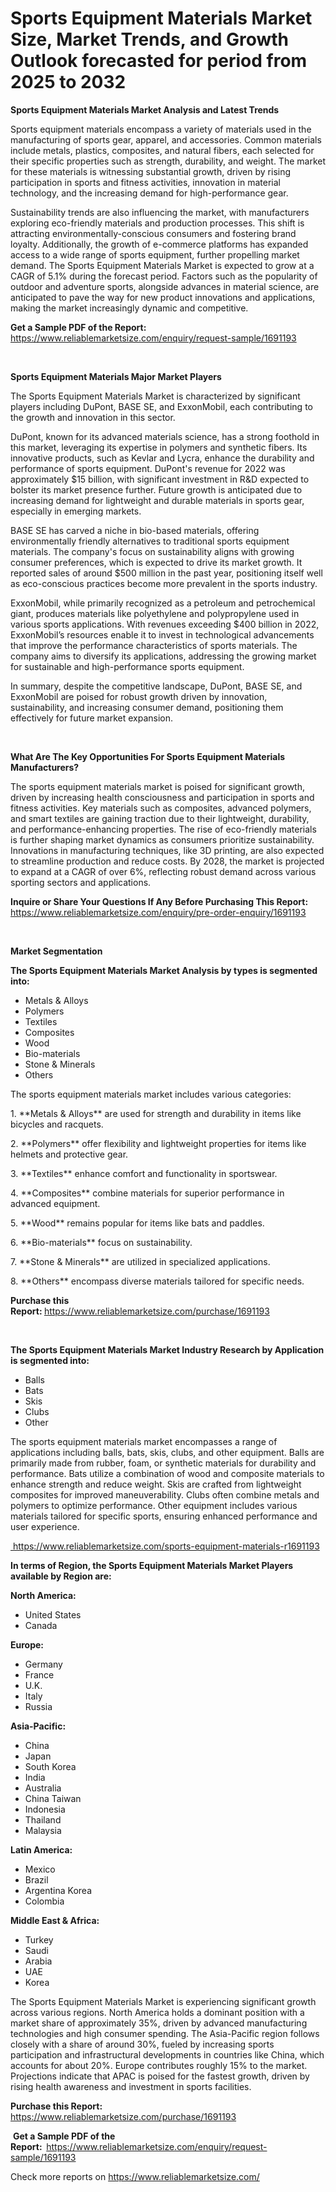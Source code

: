 <p><h1>Sports Equipment Materials Market Size, Market Trends, and Growth Outlook forecasted for period from 2025 to 2032</h1></p><p><strong>Sports Equipment Materials Market Analysis and Latest Trends</strong></p>
<p><p>Sports equipment materials encompass a variety of materials used in the manufacturing of sports gear, apparel, and accessories. Common materials include metals, plastics, composites, and natural fibers, each selected for their specific properties such as strength, durability, and weight. The market for these materials is witnessing substantial growth, driven by rising participation in sports and fitness activities, innovation in material technology, and the increasing demand for high-performance gear. </p><p>Sustainability trends are also influencing the market, with manufacturers exploring eco-friendly materials and production processes. This shift is attracting environmentally-conscious consumers and fostering brand loyalty. Additionally, the growth of e-commerce platforms has expanded access to a wide range of sports equipment, further propelling market demand. The Sports Equipment Materials Market is expected to grow at a CAGR of 5.1% during the forecast period. Factors such as the popularity of outdoor and adventure sports, alongside advances in material science, are anticipated to pave the way for new product innovations and applications, making the market increasingly dynamic and competitive.</p></p>
<p><strong>Get a Sample PDF of the Report:&nbsp;</strong> <a href="https://www.reliablemarketsize.com/enquiry/request-sample/1691193?utm_campaign=2941&utm_medium=2&utm_source=Github&utm_content=ia&utm_term=26032025&utm_id=sports-equipment-materials">https://www.reliablemarketsize.com/enquiry/request-sample/1691193</a></p>
<p>&nbsp;</p>
<p><strong>Sports Equipment Materials Major Market Players</strong></p>
<p><p>The Sports Equipment Materials Market is characterized by significant players including DuPont, BASE SE, and ExxonMobil, each contributing to the growth and innovation in this sector. </p><p>DuPont, known for its advanced materials science, has a strong foothold in this market, leveraging its expertise in polymers and synthetic fibers. Its innovative products, such as Kevlar and Lycra, enhance the durability and performance of sports equipment. DuPont's revenue for 2022 was approximately $15 billion, with significant investment in R&D expected to bolster its market presence further. Future growth is anticipated due to increasing demand for lightweight and durable materials in sports gear, especially in emerging markets.</p><p>BASE SE has carved a niche in bio-based materials, offering environmentally friendly alternatives to traditional sports equipment materials. The company's focus on sustainability aligns with growing consumer preferences, which is expected to drive its market growth. It reported sales of around $500 million in the past year, positioning itself well as eco-conscious practices become more prevalent in the sports industry.</p><p>ExxonMobil, while primarily recognized as a petroleum and petrochemical giant, produces materials like polyethylene and polypropylene used in various sports applications. With revenues exceeding $400 billion in 2022, ExxonMobil’s resources enable it to invest in technological advancements that improve the performance characteristics of sports materials. The company aims to diversify its applications, addressing the growing market for sustainable and high-performance sports equipment.</p><p>In summary, despite the competitive landscape, DuPont, BASE SE, and ExxonMobil are poised for robust growth driven by innovation, sustainability, and increasing consumer demand, positioning them effectively for future market expansion.</p></p>
<p>&nbsp;</p>
<p><strong>What Are The Key Opportunities For Sports Equipment Materials Manufacturers?</strong></p>
<p><p>The sports equipment materials market is poised for significant growth, driven by increasing health consciousness and participation in sports and fitness activities. Key materials such as composites, advanced polymers, and smart textiles are gaining traction due to their lightweight, durability, and performance-enhancing properties. The rise of eco-friendly materials is further shaping market dynamics as consumers prioritize sustainability. Innovations in manufacturing techniques, like 3D printing, are also expected to streamline production and reduce costs. By 2028, the market is projected to expand at a CAGR of over 6%, reflecting robust demand across various sporting sectors and applications.</p></p>
<p><strong>Inquire or Share Your Questions If Any Before Purchasing This Report:</strong> <a href="https://www.reliablemarketsize.com/enquiry/pre-order-enquiry/1691193?utm_campaign=2941&utm_medium=2&utm_source=Github&utm_content=ia&utm_term=26032025&utm_id=sports-equipment-materials">https://www.reliablemarketsize.com/enquiry/pre-order-enquiry/1691193</a></p>
<p>&nbsp;</p>
<p><strong>Market Segmentation</strong></p>
<p><strong>The Sports Equipment Materials Market Analysis by types is segmented into:</strong></p>
<p><ul><li>Metals & Alloys</li><li>Polymers</li><li>Textiles</li><li>Composites</li><li>Wood</li><li>Bio-materials</li><li>Stone & Minerals</li><li>Others</li></ul></p>
<p><p>The sports equipment materials market includes various categories: </p><p>1. **Metals & Alloys** are used for strength and durability in items like bicycles and racquets. </p><p>2. **Polymers** offer flexibility and lightweight properties for items like helmets and protective gear. </p><p>3. **Textiles** enhance comfort and functionality in sportswear. </p><p>4. **Composites** combine materials for superior performance in advanced equipment. </p><p>5. **Wood** remains popular for items like bats and paddles. </p><p>6. **Bio-materials** focus on sustainability. </p><p>7. **Stone & Minerals** are utilized in specialized applications. </p><p>8. **Others** encompass diverse materials tailored for specific needs.</p></p>
<p><strong>Purchase this Report:&nbsp;</strong><a href="https://www.reliablemarketsize.com/purchase/1691193?utm_campaign=2941&utm_medium=2&utm_source=Github&utm_content=ia&utm_term=26032025&utm_id=sports-equipment-materials">https://www.reliablemarketsize.com/purchase/1691193</a></p>
<p>&nbsp;</p>
<p><strong>The Sports Equipment Materials Market Industry Research by Application is segmented into:</strong></p>
<p><ul><li>Balls</li><li>Bats</li><li>Skis</li><li>Clubs</li><li>Other</li></ul></p>
<p><p>The sports equipment materials market encompasses a range of applications including balls, bats, skis, clubs, and other equipment. Balls are primarily made from rubber, foam, or synthetic materials for durability and performance. Bats utilize a combination of wood and composite materials to enhance strength and reduce weight. Skis are crafted from lightweight composites for improved maneuverability. Clubs often combine metals and polymers to optimize performance. Other equipment includes various materials tailored for specific sports, ensuring enhanced performance and user experience.</p></p>
<p><a href="https://www.reliablemarketsize.com/sports-equipment-materials-r1691193?utm_campaign=2941&utm_medium=2&utm_source=Github&utm_content=ia&utm_term=26032025&utm_id=sports-equipment-materials">&nbsp;https://www.reliablemarketsize.com/sports-equipment-materials-r1691193</a></p>
<p><strong>In terms of Region, the Sports Equipment Materials Market Players available by Region are:</strong></p>
<p>
    <p> <strong> North America: </strong>
        <ul>
            <li>United States</li>
            <li>Canada</li>
        </ul>
        </p> 
    <p> <strong> Europe: </strong>
        <ul>
            <li>Germany</li>
            <li>France</li>
            <li>U.K.</li>
            <li>Italy</li>
            <li>Russia</li>
        </ul>
        </p> 
    <p> <strong> Asia-Pacific: </strong>
        <ul>
            <li>China</li>
            <li>Japan</li>
            <li>South Korea</li>
            <li>India</li>
            <li>Australia</li>
            <li>China Taiwan</li>
            <li>Indonesia</li>
            <li>Thailand</li>
            <li>Malaysia</li>
        </ul>
        </p> 
    <p> <strong> Latin America: </strong>
        <ul>
            <li>Mexico</li>
            <li>Brazil</li>
            <li>Argentina Korea</li>
            <li>Colombia</li>
        </ul>
        </p> 
    <p> <strong> Middle East & Africa: </strong>
        <ul>
            <li>Turkey</li>
            <li>Saudi</li>
            <li>Arabia</li>
            <li>UAE</li>
            <li>Korea</li>
        </ul>
    </p>
    </p>
<p><p>The Sports Equipment Materials Market is experiencing significant growth across various regions. North America holds a dominant position with a market share of approximately 35%, driven by advanced manufacturing technologies and high consumer spending. The Asia-Pacific region follows closely with a share of around 30%, fueled by increasing sports participation and infrastructural developments in countries like China, which accounts for about 20%. Europe contributes roughly 15% to the market. Projections indicate that APAC is poised for the fastest growth, driven by rising health awareness and investment in sports facilities.</p></p>
<p><strong>Purchase this Report: </strong><a href="https://www.reliablemarketsize.com/purchase/1691193?utm_campaign=2941&utm_medium=2&utm_source=Github&utm_content=ia&utm_term=26032025&utm_id=sports-equipment-materials">https://www.reliablemarketsize.com/purchase/1691193</a></p>
<p>&nbsp;<strong>Get a Sample PDF of the Report:&nbsp;&nbsp;</strong><a href="https://www.reliablemarketsize.com/enquiry/request-sample/1691193?utm_campaign=2941&utm_medium=2&utm_source=Github&utm_content=ia&utm_term=26032025&utm_id=sports-equipment-materials">https://www.reliablemarketsize.com/enquiry/request-sample/1691193</a></p>
<p><strong></strong></p>
<p>Check more reports on <a href="https://www.reliablemarketsize.com/?utm_campaign=2941&utm_medium=2&utm_source=Github&utm_content=ia&utm_term=26032025&utm_id=sports-equipment-materials">https://www.reliablemarketsize.com/</a></p>